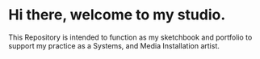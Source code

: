 # Hi there, welcome to my studio.
This Repository is intended to function as my sketchbook and portfolio to support my practice as a Systems, and Media Installation artist.